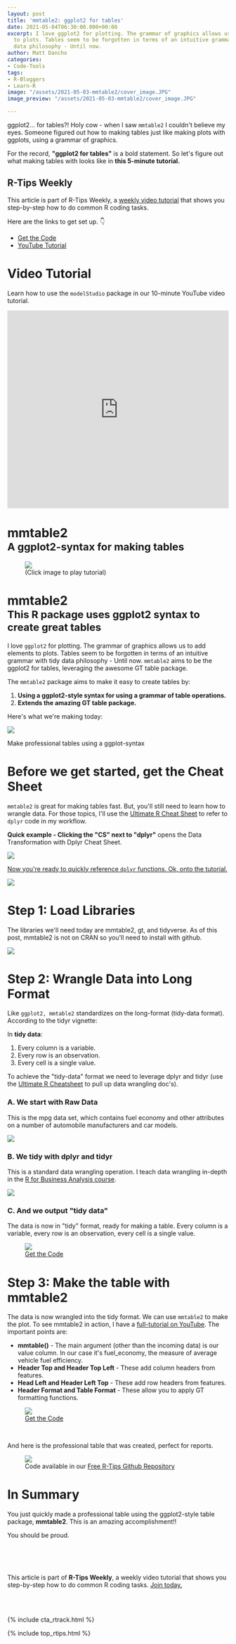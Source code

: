 ```yaml
---
layout: post
title: 'mmtable2: ggplot2 for tables'
date: 2021-05-04T06:30:00.000+00:00
excerpt: I love ggplot2 for plotting. The grammar of graphics allows us to add elements
  to plots. Tables seem to be forgotten in terms of an intuitive grammar with tidy
  data philosophy - Until now.
author: Matt Dancho
categories:
- Code-Tools
tags:
- R-Bloggers
- Learn-R
image: "/assets/2021-05-03-mmtable2/cover_image.JPG"
image_preview: "/assets/2021-05-03-mmtable2/cover_image.JPG"

---
```

ggplot2... for tables?! Holy cow - when I saw `mmtable2` I couldn't believe my eyes. Someone figured out how to making tables just like making plots with ggplots, using a grammar of graphics.

For the record, **"ggplot2 for tables"** is a bold statement. So let's figure out what making tables with looks like in **this 5-minute tutorial.** 

## R-Tips Weekly

This article is part of R-Tips Weekly, a <a href="https://learn.business-science.io/r-tips-newsletter">weekly video tutorial</a> that shows you step-by-step how to do common R coding tasks.

<p>Here are the links to get set up. 👇</p>

<ul> <li><a href="https://learn.business-science.io/r-tips-newsletter">Get the Code</a></li> <li><a href="https://youtu.be/Bi8sHIo3s1Y">YouTube Tutorial</a></li> </ul>

# Video Tutorial

Learn how to use the `modelStudio` package in our 10-minute YouTube video tutorial.

<iframe width="100%" height="450" src="https://www.youtube.com/embed/6FvStEghDdg" title="YouTube video player" frameborder="0" allow="accelerometer; autoplay; clipboard-write; encrypted-media; gyroscope; picture-in-picture" allowfullscreen></iframe>

<h1>mmtable2<br>
<small>A ggplot2-syntax for making tables</small></h1>

<figure class="text-center">
<a href="https://youtu.be/6FvStEghDdg">
<img src="/assets/2021-05-03-mmtable2/video.jpg" style='max-width:100%;'></a>
<figcaption>(Click image to play tutorial)</figcaption>
</figure>

<h1>mmtable2<br>
<small>This R package uses <strong>ggplot2 syntax</strong> to create great tables</small></h1>

<p>I love <code>ggplot2</code> for plotting. The grammar of graphics allows us to add elements to plots. Tables seem to be forgotten in terms of an intuitive grammar with tidy data philosophy - Until now. <code>mmtable2</code> aims to be the ggplot2 for tables, leveraging the awesome GT table package.</p>

<p>The <code>mmtable2</code> package aims to make it easy to create tables by:</p>

<ol>
<li><strong>Using a ggplot2-style syntax for using a grammar of table operations.</strong></li>
<li><strong>Extends the amazing GT table package.</strong></li>
</ol>

<p>Here's what we're making today:</p>

<img src="/assets/2021-05-03-mmtable2/project.jpg" style='max-width:100%;'>

<p>Make professional tables using a ggplot-syntax</p>

<h1>Before we get started, get the Cheat Sheet</h1>

<p><code>mmtable2</code> is great for making tables fast. But, you'll still need to learn how to wrangle data. For those topics, I'll use the <a href="https://www.business-science.io/r-cheatsheet.html" style='max-width:100%;'> Ultimate R Cheat Sheet</a> to refer to <code>dplyr</code> code in my workflow.</p>

<p><strong>Quick example - Clicking the "CS" next to "dplyr"</strong> opens the Data Transformation with Dplyr Cheat Sheet.</p>

<a href="https://www.business-science.io/r-cheatsheet.html"> <img src="/assets/2021-05-03-mmtable2/workflow.jpg" style='max-width:100%;'>

<p>Now you're ready to quickly reference <code>dplyr</code> functions.  Ok, onto the tutorial. </p>

<a href="https://www.business-science.io/r-cheatsheet.html"> <img src="/assets/2021-05-03-mmtable2/cheatsheet.jpg" style='max-width:100%;'></a>

<h1>Step 1: Load Libraries</h1>

<p>The libraries we'll need today are mmtable2, gt, and tidyverse. As of this post, mmtable2 is not on CRAN so you'll need to install with github. </p>

<img src="/assets/2021-05-03-mmtable2/libraries.jpg" style='max-width:100%;'>

<h1>Step 2: Wrangle Data into Long Format</h1>

<p>Like <code>ggplot2, mmtable2</code> standardizes on the long-format (tidy-data format). According to the tidyr vignette: </p>

<p>In <strong>tidy data</strong>:</p>

<ol>
<li>Every column is a variable.</li>
<li>Every row is an observation.</li>
<li>Every cell is a single value.</li>
</ol>

<p>To achieve the "tidy-data" format we need to leverage dplyr and tidyr (use the <a href="https://www.business-science.io/r-cheatsheet.html"> Ultimate R Cheatsheet</a> to pull up data wrangling doc's). </p>

<h3>A. We start with Raw Data</h3>

<p>This is the mpg data set, which contains fuel economy and other attributes on a number of automobile manufacturers and car models. </p>

<img src="/assets/2021-05-03-mmtable2/raw_data.jpg" style='max-width:100%;'>

<h3>B. We tidy with dplyr and tidyr</h3>

<p>This is a standard data wrangling operation. I teach data wrangling in-depth in the <a href="https://university.business-science.io/p/ds4b-101-r-business-analysis-r">R for Business Analysis course</a>.  </p>

<img src="/assets/2021-05-03-mmtable2/tidy_data.jpg" style='max-width:100%;'>

<h3>C. And we output "tidy data"</h3>

<p>The data is now in "tidy" format, ready for making a table. Every column is a variable, every row is an observation, every cell is a single value.</p>

<figure class="text-center">
<img src="/assets/2021-05-03-mmtable2/data_wrangled.jpg" style='max-width:100%;'>
<figcaption><a href="https://learn.business-science.io/r-tips-newsletter"> Get the Code</a></figcaption>
</figure>

<h1>Step 3: Make the table with mmtable2</h1>

<p>The data is now wrangled into the tidy format. We can use <code>mmtable2</code> to make the plot.  To see mmtable2 in action, I have a <a href="https://youtu.be/6FvStEghDdg">full-tutorial on YouTube</a>. The important points are:</p>

<ul>
<li><strong>mmtable()</strong> - The main argument (other than the incoming data) is our value column. In our case it's fuel_economy, the measure of average vehicle fuel efficiency. </li>
<li><strong>Header Top and Header Top Left</strong> - These add column headers from features.</li>
<li><strong>Head Left and Header Left Top</strong> - These add row headers from features.</li>
<li><strong>Header Format and Table Format</strong> - These allow you to apply GT formatting functions.</li>
</ul>

<figure class="text-center">
<img src="/assets/2021-05-03-mmtable2/table_main.jpg" style='max-width:100%;'>
<figcaption><a href="https://learn.business-science.io/r-tips-newsletter"> Get the Code</a></figcaption>
</figure>
<br>
<p>And here is the professional table that was created, perfect for reports.</p>

<figure class="text-center">
<img src="/assets/2021-05-03-mmtable2/final.jpg" style='max-width:100%;'>
<figcaption>Code available in our <a href="https://learn.business-science.io/r-tips-newsletter"> Free R-Tips Github Repository</a></figcaption>
</figure>

<h1>In Summary</h1>

<p>You just quickly made a professional table using the ggplot2-style table package, <strong>mmtable2</strong>. This is an amazing accomplishment!! </p>

<p>You should be proud.</p>
<br>
<br>
<br>
<p>This article is part of <strong>R-Tips Weekly</strong>, a weekly video tutorial that shows you step-by-step how to do common R coding tasks. <a href="https://learn.business-science.io/r-tips-newsletter">Join today.</a></p>

<!-- This is markdown code. It wont look formatted in your browser,
but will be fine when published. to the website -->

<br><br>

{% include cta_rtrack.html %}

{% include top_rtips.html %}